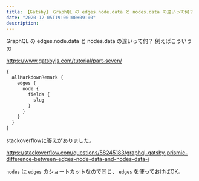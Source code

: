 ```yaml
---
title: 【Gatsby】 GraphQL の edges.node.data と nodes.data の違いって何？
date: "2020-12-05T19:00:00+09:00"
description:
---
```


GraphQL の edges.node.data と nodes.data の違いって何？
例えばこういうの

https://www.gatsbyjs.com/tutorial/part-seven/

```graphql
{
  allMarkdownRemark {
    edges {
      node {
        fields {
          slug
        }
      }
    }
  }
}
```

stackoverflowに答えがありました。

https://stackoverflow.com/questions/58245183/graphql-gatsby-prismic-difference-between-edges-node-data-and-nodes-data-i

`nodes` は `edges` のショートカットなので同じ、 `edges` を使っておけばOK。
